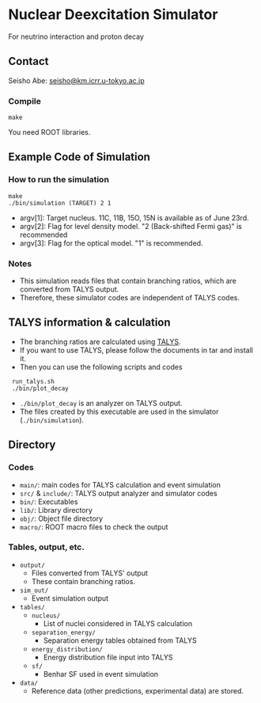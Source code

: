 # Nuclear Deexcitation Simulator
For neutrino interaction and proton decay

## Contact 
Seisho Abe: seisho@km.icrr.u-tokyo.ac.jp

### Compile
```
make
```
You need ROOT libraries.


## Example Code of Simulation
### How to run the simulation
```
make 
./bin/simulation (TARGET) 2 1 
```
- argv[1]: Target nucleus. 11C, 11B, 15O, 15N is available as of June 23rd.
- argv[2]: Flag for level density model. "2 (Back-shifted Fermi gas)" is recommended
- argv[3]: Flag for the optical model. "1" is recommended. <br>

### Notes
- This simulation reads files that contain branching ratios, which are converted from TALYS output.
- Therefore, these simulator codes are independent of TALYS codes.

## TALYS information & calculation
- The branching ratios are calculated using [TALYS](https://tendl.web.psi.ch/tendl_2019/talys.html).
- If you want to use TALYS, please follow the documents in tar and install it.
- Then you can use the following scripts and codes 
```
 run_talys.sh
 ./bin/plot_decay
```
- `./bin/plot_decay` is an analyzer on TALYS output.
- The files created by this executable are used in the simulator (`./bin/simulation`).

## Directory

### Codes
- `main/`: main codes for TALYS calculation and event simulation
- `src/` & `include/`: TALYS output analyzer and simulator codes
- `bin/`: Executables
- `lib/`: Library directory
- `obj/`: Object file directory
- `macro/`: ROOT macro files to check the output

### Tables, output, etc.
- `output/`
	- Files converted from TALYS' output
	- These contain branching ratios.
- `sim_out/`
	- Event simulation output 
- `tables/`
  - `nucleus/`
    - List of nuclei considered in TALYS calculation
  - `separation_energy/`
	- Separation energy tables obtained from TALYS
  - `energy_distribution/`
	- Energy distribution file input into TALYS
  - `sf/`
	- Benhar SF used in event simulation
- `data/`
  - Reference data (other predictions, experimental data) are stored.
